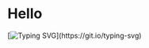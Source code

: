 
<h1>Hello</h1>

[![Typing SVG](https://readme-typing-svg.herokuapp.com?lines=Nice+to+meet+you...I'm+Ronald+from+Baybay+City+Leyte...)](https://git.io/typing-svg)
